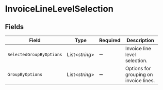# InvoiceLineLevelSelection


## Fields

| Field                                  | Type                                   | Required                               | Description                            |
| -------------------------------------- | -------------------------------------- | -------------------------------------- | -------------------------------------- |
| `SelectedGroupByOptions`               | List<*string*>                         | :heavy_minus_sign:                     | Invoice line level selection.          |
| `GroupByOptions`                       | List<*string*>                         | :heavy_minus_sign:                     | Options for grouping on invoice lines. |